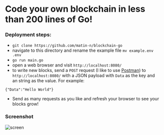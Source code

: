 # Code your own blockchain in less than 200 lines of Go!

### Deployment steps:
- `git clone https://github.com/matin-n/blockchain-go`
- navigate to this directory and rename the example file `mv example.env .env`
- `go run main.go`
- open a web browser and visit `http://localhost:8080/`
- to write new blocks, send a `POST` request (I like to use [Postman](https://www.getpostman.com/apps)) to `http://localhost:8080/` with a JSON payload with `Data` as the key and an string as the value. For example:
```
{"Data":"Hello World"}
```
- Send as many requests as you like and refresh your browser to see your blocks grow! 

### Screenshot

![screen](https://user-images.githubusercontent.com/40713017/43980872-96efb3f4-9ca4-11e8-81c5-fa290ce243c0.png)
